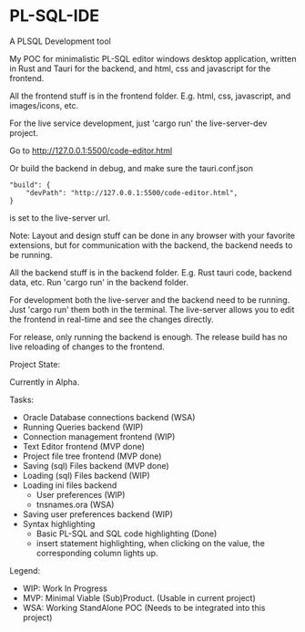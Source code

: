 # PL-SQL-IDE
A PLSQL Development tool

My POC for minimalistic PL-SQL editor windows desktop application, written in Rust and Tauri for the backend, and html, css and javascript for the frontend.



All the frontend stuff is in the frontend folder. E.g. html, css, javascript, and images/icons, etc.

For the live service development, just 'cargo run' the live-server-dev project.

Go to http://127.0.0.1:5500/code-editor.html

Or build the backend in debug, and make sure the tauri.conf.json 
```
"build": {
    "devPath": "http://127.0.0.1:5500/code-editor.html",
}
```
is set to the live-server url.

Note: Layout and design stuff can be done in any browser with your favorite extensions, but for communication with the backend, the backend needs to be running. 

All the backend stuff is in the backend folder. E.g. Rust tauri code, backend data, etc.
Run 'cargo run' in the backend folder.


For development both the live-server and the backend need to be running. Just 'cargo run' them both in the terminal.
The live-server allows you to edit the frontend in real-time and see the changes directly.

For release, only running the backend is enough.
The release build has no live reloading of changes to the frontend. 



Project State:

Currently in Alpha.

Tasks:
- Oracle Database connections backend (WSA)
- Running Queries backend (WIP)
- Connection management frontend (WIP)
- Text Editor frontend (MVP done)
- Project file tree frontend (MVP done)
- Saving (sql) Files backend (MVP done)
- Loading (sql) Files backend (WIP)
- Loading ini files backend
    - User preferences (WIP)
    - tnsnames.ora (WSA)
- Saving user preferences backend (WIP)
- Syntax highlighting
  - Basic PL-SQL and SQL code highlighting (Done)
  - insert statement highlighting, when clicking on the value, the corresponding column lights up.



Legend:
- WIP: Work In Progress
- MVP: Minimal Viable (Sub)Product. (Usable in current project)
- WSA: Working StandAlone POC (Needs to be integrated into this project)

